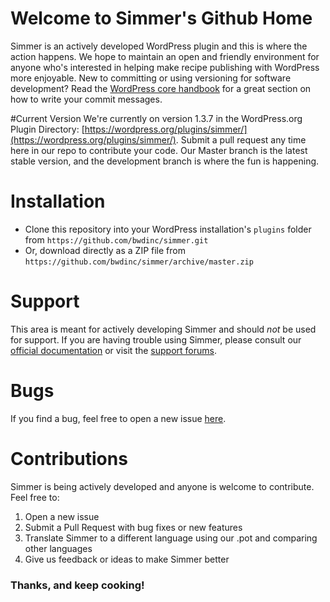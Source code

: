 # Welcome to Simmer's Github Home
Simmer is an actively developed WordPress plugin and this is where the action happens. We hope to maintain an open and friendly environment for anyone who's interested in helping make recipe publishing with WordPress more enjoyable. New to committing or using versioning for software development? Read the [WordPress core handbook](https://make.wordpress.org/core/handbook/best-practices/commit-messages/) for a great section on how to write your commit messages. 

#Current Version
We're currently on version 1.3.7 in the WordPress.org Plugin Directory: [https://wordpress.org/plugins/simmer/](https://wordpress.org/plugins/simmer/). Submit a pull request any time here in our repo to contribute your code. Our Master branch is the latest stable version, and the development branch is where the fun is happening.  

# Installation
 - Clone this repository into your WordPress installation's `plugins` folder from `https://github.com/bwdinc/simmer.git`
 - Or, download directly as a ZIP file from `https://github.com/bwdinc/simmer/archive/master.zip`

# Support
This area is meant for actively developing Simmer and should _not_ be used for support. If you are having trouble using Simmer, please consult our [official documentation](http://docs.simmerwp.com) or visit the [support forums](https://wordpress.org/support/plugin/simmer).

# Bugs
If you find a bug, feel free to open a new issue [here](https://github.com/bwdinc/simmer/issues).

# Contributions
Simmer is being actively developed and anyone is welcome to contribute. Feel free to:

1. Open a new issue
2. Submit a Pull Request with bug fixes or new features
3. Translate Simmer to a different language using our .pot and comparing other languages
4. Give us feedback or ideas to make Simmer better

### Thanks, and keep cooking!
